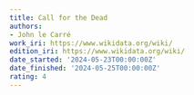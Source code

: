 ```yaml
---
title: Call for the Dead
authors:
- John le Carré
work_iri: https://www.wikidata.org/wiki/
edition_iri: https://www.wikidata.org/wiki/
date_started: '2024-05-23T00:00:00Z'
date_finished: '2024-05-25T00:00:00Z'
rating: 4
---
```


